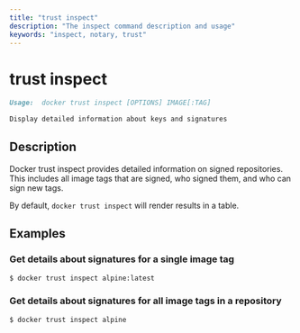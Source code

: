 ```yaml
---
title: "trust inspect"
description: "The inspect command description and usage"
keywords: "inspect, notary, trust"
---
```


<!-- This file is maintained within the docker/cli Github
     repository at https://github.com/docker/cli/. Make all
     pull requests against that repo. If you see this file in
     another repository, consider it read-only there, as it will
     periodically be overwritten by the definitive file. Pull
     requests which include edits to this file in other repositories
     will be rejected.
-->

# trust inspect

```markdown
Usage:  docker trust inspect [OPTIONS] IMAGE[:TAG]

Display detailed information about keys and signatures

```

## Description

Docker trust inspect provides detailed information on signed repositories.
This includes all image tags that are signed, who signed them, and who can sign
new tags.

By default, `docker trust inspect` will render results in a table.


## Examples

### Get details about signatures for a single image tag


```bash
$ docker trust inspect alpine:latest
```

### Get details about signatures for all image tags in a repository

```bash
$ docker trust inspect alpine
```

